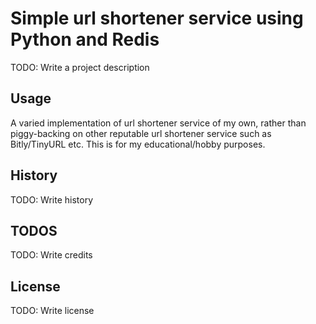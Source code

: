# Simple url shortener service using Python and Redis

TODO: Write a project description

## Usage

A varied implementation of url shortener service of my own, rather than piggy-backing on other reputable url shortener service such as Bitly/TinyURL etc. This is for my educational/hobby purposes. 

## History

TODO: Write history

## TODOS

TODO: Write credits

## License

TODO: Write license